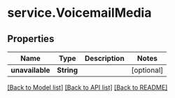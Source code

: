 # service.VoicemailMedia

## Properties
Name | Type | Description | Notes
------------ | ------------- | ------------- | -------------
**unavailable** | **String** |  | [optional] 

[[Back to Model list]](../README.md#documentation-for-models) [[Back to API list]](../README.md#documentation-for-api-endpoints) [[Back to README]](../README.md)


